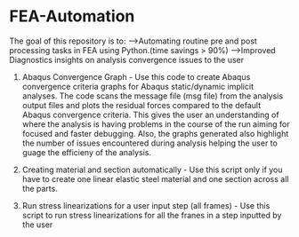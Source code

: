 # FEA-Automation
The goal of this repository is to:
-->Automating routine pre and post processing tasks in FEA using Python.(time savings > 90%)
-->Improved Diagnostics insights on analysis convergence issues to the user

1. Abaqus Convergence Graph -
Use this code to create Abaqus convergence criteria graphs for Abaqus static/dynamic implicit analyses. The code scans the message file (msg file) from the analysis output files and plots the residual forces compared to the default Abaqus convergence criteria. This gives the user an understanding of where the analysis is having problems in the course of the run aiming for focused and faster debugging. Also, the graphs generated also highlight the number of issues encountered during analysis helping the user to guage the efficieny of the analysis.

2. Creating material and section automatically -
Use this script only if you have to create one linear elastic steel material and one section across all the parts. 

3. Run stress linearizations for a user input step (all frames) -
Use this script to run stress linearizations for all the franes in a step inputted by the user

